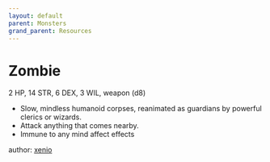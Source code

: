 ```yaml
---
layout: default
parent: Monsters
grand_parent: Resources
---
```


# Zombie
2 HP, 14 STR, 6 DEX, 3 WIL, weapon (d8)
-  Slow, mindless humanoid corpses, reanimated as guardians by  powerful clerics or wizards.
-   Attack anything that comes nearby.
-   Immune to any mind affect effects

author: [xenio](https://xenioinabottle.blogspot.com)

